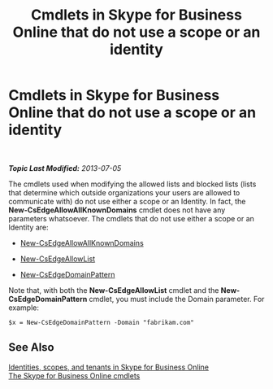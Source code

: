 ﻿---
title: Cmdlets in Skype for Business Online that do not use a scope or an identity
TOCTitle: Cmdlets that do not use a scope or an identity
ms:assetid: 9c50c732-3c64-4b6a-96fd-8f528eb739ce
ms:mtpsurl: https://technet.microsoft.com/en-us/library/Dn362824(v=OCS.15)
ms:contentKeyID: 56558839
ms.date: 05/04/2015
mtps_version: v=OCS.15
---

<div data-xmlns="http://www.w3.org/1999/xhtml">

<div class="topic" data-xmlns="http://www.w3.org/1999/xhtml" data-msxsl="urn:schemas-microsoft-com:xslt" data-cs="http://msdn.microsoft.com/en-us/">

<div data-asp="http://msdn2.microsoft.com/asp">

# Cmdlets in Skype for Business Online that do not use a scope or an identity

</div>

<div id="mainSection">

<div id="mainBody">

<span> </span>

_**Topic Last Modified:** 2013-07-05_

The cmdlets used when modifying the allowed lists and blocked lists (lists that determine which outside organizations your users are allowed to communicate with) do not use either a scope or an Identity. In fact, the **New-CsEdgeAllowAllKnownDomains** cmdlet does not have any parameters whatsoever. The cmdlets that do not use either a scope or an Identity are:

  - [New-CsEdgeAllowAllKnownDomains](new-csedgeallowallknowndomains.md)

  - [New-CsEdgeAllowList](new-csedgeallowlist.md)

  - [New-CsEdgeDomainPattern](new-csedgedomainpattern.md)

Note that, with both the **New-CsEdgeAllowList** cmdlet and the **New-CsEdgeDomainPattern** cmdlet, you must include the Domain parameter. For example:

    $x = New-CsEdgeDomainPattern -Domain "fabrikam.com"

<div>

## See Also


[Identities, scopes, and tenants in Skype for Business Online](identities-scopes-and-tenants-in-skype-for-business-online.md)  
[The Skype for Business Online cmdlets](the-skype-for-business-online-cmdlets.md)  
  

</div>

</div>

<span> </span>

</div>

</div>

</div>

